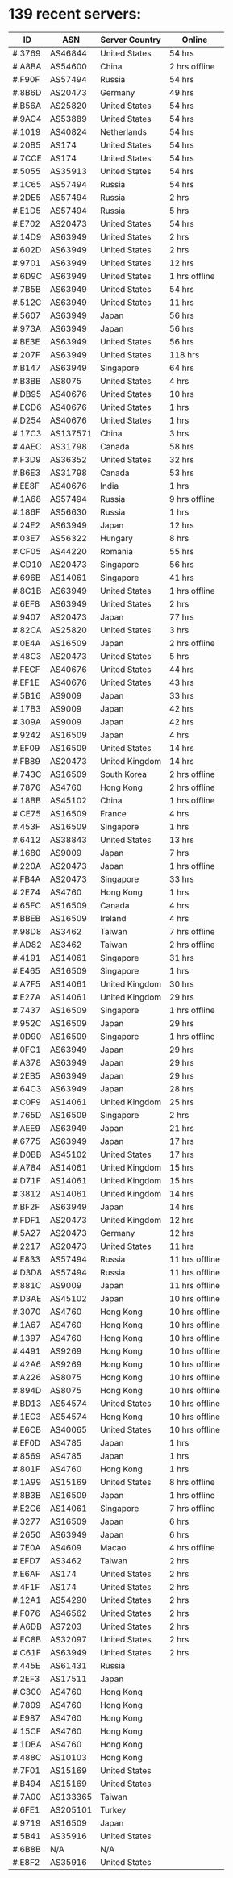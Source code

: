 # 139 recent servers:

| ID | ASN | Server Country | Online |
| ------ | ------ | ------ | ------ |
| #.3769 | AS46844 | United States | 54 hrs |
| #.A8BA | AS54600 | China | 2 hrs offline |
| #.F90F | AS57494 | Russia | 54 hrs |
| #.8B6D | AS20473 | Germany | 49 hrs |
| #.B56A | AS25820 | United States | 54 hrs |
| #.9AC4 | AS53889 | United States | 54 hrs |
| #.1019 | AS40824 | Netherlands | 54 hrs |
| #.20B5 | AS174 | United States | 54 hrs |
| #.7CCE | AS174 | United States | 54 hrs |
| #.5055 | AS35913 | United States | 54 hrs |
| #.1C65 | AS57494 | Russia | 54 hrs |
| #.2DE5 | AS57494 | Russia | 2 hrs |
| #.E1D5 | AS57494 | Russia | 5 hrs |
| #.E702 | AS20473 | United States | 54 hrs |
| #.14D9 | AS63949 | United States | 2 hrs |
| #.602D | AS63949 | United States | 2 hrs |
| #.9701 | AS63949 | United States | 12 hrs |
| #.6D9C | AS63949 | United States | 1 hrs offline |
| #.7B5B | AS63949 | United States | 54 hrs |
| #.512C | AS63949 | United States | 11 hrs |
| #.5607 | AS63949 | Japan | 56 hrs |
| #.973A | AS63949 | Japan | 56 hrs |
| #.BE3E | AS63949 | United States | 56 hrs |
| #.207F | AS63949 | United States | 118 hrs |
| #.B147 | AS63949 | Singapore | 64 hrs |
| #.B3BB | AS8075 | United States | 4 hrs |
| #.DB95 | AS40676 | United States | 10 hrs |
| #.ECD6 | AS40676 | United States | 1 hrs |
| #.D254 | AS40676 | United States | 1 hrs |
| #.17C3 | AS137571 | China | 3 hrs |
| #.4AEC | AS31798 | Canada | 58 hrs |
| #.F3D9 | AS36352 | United States | 32 hrs |
| #.B6E3 | AS31798 | Canada | 53 hrs |
| #.EE8F | AS40676 | India | 1 hrs |
| #.1A68 | AS57494 | Russia | 9 hrs offline |
| #.186F | AS56630 | Russia | 1 hrs |
| #.24E2 | AS63949 | Japan | 12 hrs |
| #.03E7 | AS56322 | Hungary | 8 hrs |
| #.CF05 | AS44220 | Romania | 55 hrs |
| #.CD10 | AS20473 | Singapore | 56 hrs |
| #.696B | AS14061 | Singapore | 41 hrs |
| #.8C1B | AS63949 | United States | 1 hrs offline |
| #.6EF8 | AS63949 | United States | 2 hrs |
| #.9407 | AS20473 | Japan | 77 hrs |
| #.82CA | AS25820 | United States | 3 hrs |
| #.0E4A | AS16509 | Japan | 2 hrs offline |
| #.48C3 | AS20473 | United States | 5 hrs |
| #.FECF | AS40676 | United States | 44 hrs |
| #.EF1E | AS40676 | United States | 43 hrs |
| #.5B16 | AS9009 | Japan | 33 hrs |
| #.17B3 | AS9009 | Japan | 42 hrs |
| #.309A | AS9009 | Japan | 42 hrs |
| #.9242 | AS16509 | Japan | 4 hrs |
| #.EF09 | AS16509 | United States | 14 hrs |
| #.FB89 | AS20473 | United Kingdom | 14 hrs |
| #.743C | AS16509 | South Korea | 2 hrs offline |
| #.7876 | AS4760 | Hong Kong | 2 hrs offline |
| #.18BB | AS45102 | China | 1 hrs offline |
| #.CE75 | AS16509 | France | 4 hrs |
| #.453F | AS16509 | Singapore | 1 hrs |
| #.6412 | AS38843 | United States | 13 hrs |
| #.1680 | AS9009 | Japan | 7 hrs |
| #.220A | AS20473 | Japan | 1 hrs offline |
| #.FB4A | AS20473 | Singapore | 33 hrs |
| #.2E74 | AS4760 | Hong Kong | 1 hrs |
| #.65FC | AS16509 | Canada | 4 hrs |
| #.BBEB | AS16509 | Ireland | 4 hrs |
| #.98D8 | AS3462 | Taiwan | 7 hrs offline |
| #.AD82 | AS3462 | Taiwan | 2 hrs offline |
| #.4191 | AS14061 | Singapore | 31 hrs |
| #.E465 | AS16509 | Singapore | 1 hrs |
| #.A7F5 | AS14061 | United Kingdom | 30 hrs |
| #.E27A | AS14061 | United Kingdom | 29 hrs |
| #.7437 | AS16509 | Singapore | 1 hrs offline |
| #.952C | AS16509 | Japan | 29 hrs |
| #.0D90 | AS16509 | Singapore | 1 hrs offline |
| #.0FC1 | AS63949 | Japan | 29 hrs |
| #.A378 | AS63949 | Japan | 29 hrs |
| #.2EB5 | AS63949 | Japan | 29 hrs |
| #.64C3 | AS63949 | Japan | 28 hrs |
| #.C0F9 | AS14061 | United Kingdom | 25 hrs |
| #.765D | AS16509 | Singapore | 2 hrs |
| #.AEE9 | AS63949 | Japan | 21 hrs |
| #.6775 | AS63949 | Japan | 17 hrs |
| #.D0BB | AS45102 | United States | 17 hrs |
| #.A784 | AS14061 | United Kingdom | 15 hrs |
| #.D71F | AS14061 | United Kingdom | 15 hrs |
| #.3812 | AS14061 | United Kingdom | 14 hrs |
| #.BF2F | AS63949 | Japan | 14 hrs |
| #.FDF1 | AS20473 | United Kingdom | 12 hrs |
| #.5A27 | AS20473 | Germany | 12 hrs |
| #.2217 | AS20473 | United States | 11 hrs |
| #.E833 | AS57494 | Russia | 11 hrs offline |
| #.D3D8 | AS57494 | Russia | 11 hrs offline |
| #.881C | AS9009 | Japan | 11 hrs offline |
| #.D3AE | AS45102 | Japan | 10 hrs offline |
| #.3070 | AS4760 | Hong Kong | 10 hrs offline |
| #.1A67 | AS4760 | Hong Kong | 10 hrs offline |
| #.1397 | AS4760 | Hong Kong | 10 hrs offline |
| #.4491 | AS9269 | Hong Kong | 10 hrs offline |
| #.42A6 | AS9269 | Hong Kong | 10 hrs offline |
| #.A226 | AS8075 | Hong Kong | 10 hrs offline |
| #.894D | AS8075 | Hong Kong | 10 hrs offline |
| #.BD13 | AS54574 | United States | 10 hrs offline |
| #.1EC3 | AS54574 | Hong Kong | 10 hrs offline |
| #.E6CB | AS40065 | United States | 10 hrs offline |
| #.EF0D | AS4785 | Japan | 1 hrs |
| #.8569 | AS4785 | Japan | 1 hrs |
| #.801F | AS4760 | Hong Kong | 1 hrs |
| #.1A99 | AS15169 | United States | 8 hrs offline |
| #.8B3B | AS16509 | Japan | 1 hrs offline |
| #.E2C6 | AS14061 | Singapore | 7 hrs offline |
| #.3277 | AS16509 | Japan | 6 hrs |
| #.2650 | AS63949 | Japan | 6 hrs |
| #.7E0A | AS4609 | Macao | 4 hrs offline |
| #.EFD7 | AS3462 | Taiwan | 2 hrs |
| #.E6AF | AS174 | United States | 2 hrs |
| #.4F1F | AS174 | United States | 2 hrs |
| #.12A1 | AS54290 | United States | 2 hrs |
| #.F076 | AS46562 | United States | 2 hrs |
| #.A6DB | AS7203 | United States | 2 hrs |
| #.EC8B | AS32097 | United States | 2 hrs |
| #.C61F | AS63949 | United States | 2 hrs |
| #.445E | AS61431 | Russia | |
| #.2EF3 | AS17511 | Japan | |
| #.C300 | AS4760 | Hong Kong | |
| #.7809 | AS4760 | Hong Kong | |
| #.E987 | AS4760 | Hong Kong | |
| #.15CF | AS4760 | Hong Kong | |
| #.1DBA | AS4760 | Hong Kong | |
| #.488C | AS10103 | Hong Kong | |
| #.7F01 | AS15169 | United States | |
| #.B494 | AS15169 | United States | |
| #.7A00 | AS133365 | Taiwan | |
| #.6FE1 | AS205101 | Turkey | |
| #.9719 | AS16509 | Japan | |
| #.5B41 | AS35916 | United States | |
| #.6B8B | N/A | N/A | |
| #.E8F2 | AS35916 | United States | |

